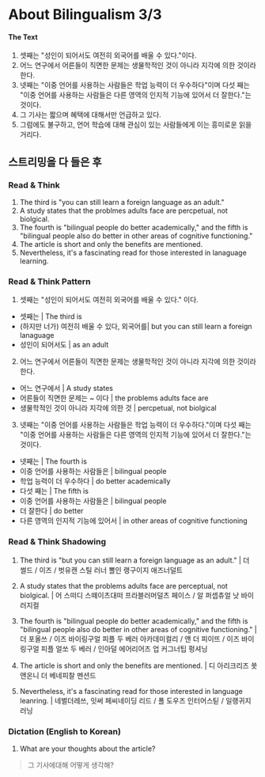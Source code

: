 # About Bilingualism 3/3

#### The Text

1) 셋째는 "성인이 되어서도 여전히 외국어를 배울 수 있다."이다.  
2) 어느 연구에서 어른들이 직면한 문제는 생물학적인 것이 아니라 지각에 의한 것이라 한다.  
3) 넷째는 "이중 언어를 사용하는 사람들은 학업 능력이 더 우수하다"이며 다섯 째는 "이중 언어를 사용하는 사람들은 다른 영역의 인지적 기능에 있어서 더 잘한다."는 것이다.  
4) 그 기사는 짧으며 혜택에 대해서만 언급하고 있다.  
5) 그럼에도 불구하고, 언어 학습에 대해 관심이 있는 사람들에게 이는 흥미로운 읽을거리다.

## 스트리밍을 다 들은 후

### Read & Think
1. The third is "you can still learn a foreign language as an adult."
2. A study states that the problmes adults face are percpetual, not biolgical.
3. The fourth is "bilingual people do better academically," and the fifth is "bilingual people also do better in other areas of cognitive functioning."
4. The article is short and only the benefits are mentioned.
5. Nevertheless, it's a fascinating read for those interested in lanaguage learning.


### Read & Think Pattern
1) 셋째는 "성인이 되어서도 여전히 외국어를 배울 수 있다." 이다.
- 셋째는 | The third is
- (하지만 너가) 여전히 배울 수 있다, 외국어를| but you can still learn a foreign lanaguage
- 성인이 되어서도 | as an adult

2) 어느 연구에서 어른들이 직면한 문제는 생물학적인 것이 아니라 지각에 의한 것이라 한다.
- 어느 연구에서 | A study states
- 어른들이 직면한 문제는 ~ 이다 | the problems adults face are
- 생물학적인 것이 아니라 지각에 의한 것 | percpetual, not biolgical

3) 넷째는 "이중 언어를 사용하는 사람들은 학업 능력이 더 우수하다."이며 다섯 째는 "이중 언어를 사용하는 사람들은 다른 영역의 인지적 기능에 있어서 더 잘한다."는 것이다.
- 넷째는 | The fourth is
- 이중 언어를 사용하는 사람들은 | bilingual people
- 학업 능력이 더 우수하다 | do better academically
- 다섯 째는 | The fifth is
- 이중 언어를 사용하는 사람들은 | bilingual people
- 더 잘한다 | do better
- 다른 영역의 인지적 기능에 있어서 | in other areas of cognitive functioning

### Read & Think Shadowing

1) The third is "but you can still learn a foreign language as an adult." | 더 썰드 / 이즈 / 벗유캔 스틸 러너 뽈인 랭구이지 애즈너덜트

2) A study states that the problems adults face are perceptual, not biolgical. | 어 스떠디 스떼이츠대떠 프라블러머덜츠 페이스 / 알 퍼셉츄얼 낫 바이러지컬

3) The fourth is "bilingual people do better academically," and the fifth is "bilingual people also do better in other areas of cognitive functioning." | 더 포올쓰 / 이즈 바이링구얼 피플 두 베러 아카데미컬리 / 앤 더 피이뜨 / 이즈 바이링구얼 피플 얼쏘 두 베러 / 인아덜 에어리어즈 업 커그너팁 펑셔닝

4) The article is short and only the benefits are mentioned. | 디 아리크리즈 쑛 앤온니 더 베네피찰 멘션드

5) Nevertheless, it's a fascinating read for those interested in language leanring. | 네벌더레쓰, 잇써 페씨네이딩 리드 / 폴 도우즈 인터어스틷 / 일랭귀지 러닝

### Dictation (English to Korean)
1. What are your thoughts about the article?
> 그 기사에대해 어떻게 생각해?
